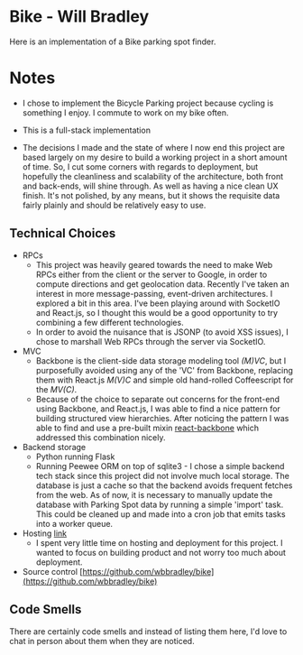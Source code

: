Bike - Will Bradley
====================

Here is an implementation of a Bike parking spot finder. 

# Notes
* I chose to implement the Bicycle Parking project because cycling is something I enjoy. I commute to work
on my bike often.

* This is a full-stack implementation
* The decisions I made and the state of where I now end this project are based largely on my desire to build a working project in a short amount of time. So, I cut some corners with regards to deployment, but hopefully the cleanliness and scalability of the architecture, both front and back-ends, will shine through. As well as having a nice clean UX finish. It's not polished, by any means, but it shows the requisite data fairly plainly and should be relatively easy to use.

## Technical Choices
  - RPCs
    +  This project was heavily geared towards the need to make Web RPCs either from the client or the server to Google, in order to compute directions and get geolocation data. Recently I've taken an interest in more message-passing, event-driven architectures. I explored a bit in this area. I've been playing around with SocketIO and React.js, so I thought this would be a good opportunity to try combining a few different technologies.
    + In order to avoid the nuisance that is JSONP (to avoid XSS issues), I chose to marshall Web RPCs through the server via SocketIO.
  - MVC
    + Backbone is the client-side data storage modeling tool *(M)VC*, but I purposefully avoided using any of the 'VC' from Backbone, replacing them with React.js *M(V)C* and simple old hand-rolled Coffeescript for the *MV(C)*.
    + Because of the choice to separate out concerns for the front-end using Backbone, and React.js, I was able to find a nice pattern for building structured view hierarchies. After noticing the pattern I was able to find and use a pre-built mixin [react-backbone](https://github.com/usepropeller/react.backbone) which addressed this combination nicely.
  - Backend storage
    + Python running Flask
    + Running Peewee ORM on top of sqlite3 - I chose a simple backend tech stack since this project did not involve much local storage. The database is just a cache so that the backend avoids frequent fetches from the web. As of now, it is necessary to manually update the database with Parking Spot data by running a simple 'import' task. This could be cleaned up and made into a cron job that emits tasks into a worker queue.
  - Hosting [link](http://nearbyparking.co/)
    + I spent very little time on hosting and deployment for this project. I wanted to focus on building product and not worry too much about deployment.
  - Source control [https://github.com/wbbradley/bike](https://github.com/wbbradley/bike)

## Code Smells

There are certainly code smells and instead of listing them here, I'd love to chat in person about them when they are noticed.

